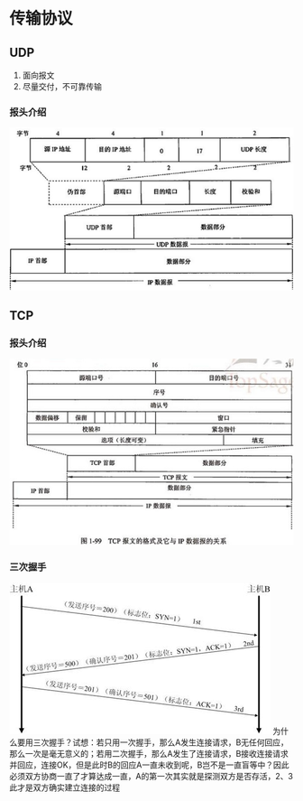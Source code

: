 

# 传输协议

## UDP
1. 面向报文
2. 尽量交付，不可靠传输

### 报头介绍
![](udp报头.png)


## TCP

### 报头介绍
![tcp报头](tcp报头.png)

### 三次握手
![](三次握手.png)
为什么要用三次握手？试想：若只用一次握手，那么A发生连接请求，B无任何回应，那么一次是毫无意义的；若用二次握手，那么A发生了连接请求，B接收连接请求并回应，连接OK，但是此时B的回应A一直未收到呢，B岂不是一直盲等中？因此必须双方协商一直了才算达成一直，A的第一次其实就是探测双方是否存活，2、3此才是双方确实建立连接的过程



